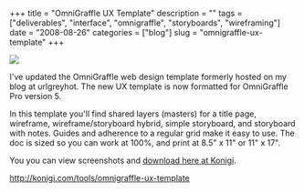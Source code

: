 +++
title = "OmniGraffle UX Template"
description = ""
tags = ["deliverables", "interface", "omnigraffle", "storyboards", "wireframing"]
date = "2008-08-26"
categories = ["blog"]
slug = "omnigraffle-ux-template"
+++



  <div class="notebook-screenshot"><a href="../tools/omnigraffle-ux-template.html"><img src="http://media.konigi.com/notebook/og-ux-template-screenshots.jpg" class="notebook-image" /></a></div><p>I've updated the OmniGraffle web design template formerly hosted on my blog at urlgreyhot. The new UX template is now formatted for OmniGraffle Pro version 5. </p>
<p>In this template you'll find shared layers (masters) for a title page, wireframe, wireframe/storyboard hybrid, simple storyboard, and storyboard with notes. Guides and adherence to a regular grid make it easy to use. The doc is sized so you can work at 100%, and print at 8.5" x 11" or 11" x 17".</p>
<p>You you can view screenshots and <a href="../tools/omnigraffle-ux-template.html">download here at Konigi</a>.</p>
    
  <a href="../tools/omnigraffle-ux-template.html">http://konigi.com/tools/omnigraffle-ux-template</a>
